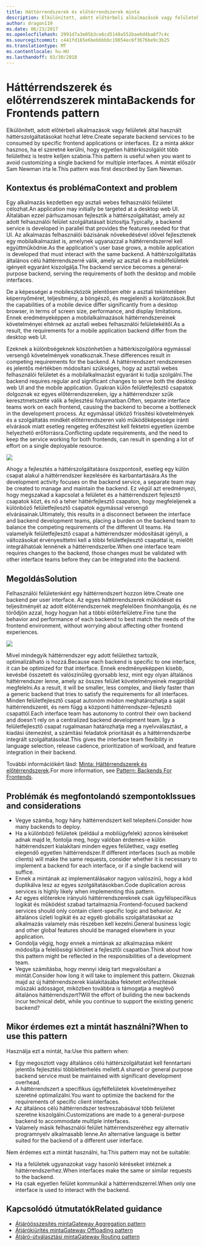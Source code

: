 ```yaml
---
title: Háttérrendszerek és előtérrendszerek minta
description: Elkülönített, adott előtérbeli alkalmazások vagy felületek által használt háttérszolgáltatásokat hozhat létre.
author: dragon119
ms.date: 06/23/2017
ms.openlocfilehash: 2991d7a3e05b3ce6cd5148a552bae6d4ba8f7c4c
ms.sourcegitcommit: c441fd165e6bebbbbbc19854ec6f3676be9c3b25
ms.translationtype: MT
ms.contentlocale: hu-HU
ms.lasthandoff: 03/30/2018
---
```

# <a name="backends-for-frontends-pattern"></a><span data-ttu-id="cb7ee-103">Háttérrendszerek és előtérrendszerek minta</span><span class="sxs-lookup"><span data-stu-id="cb7ee-103">Backends for Frontends pattern</span></span>

<span data-ttu-id="cb7ee-104">Elkülönített, adott előtérbeli alkalmazások vagy felületek által használt háttérszolgáltatásokat hozhat létre.</span><span class="sxs-lookup"><span data-stu-id="cb7ee-104">Create separate backend services to be consumed by specific frontend applications or interfaces.</span></span> <span data-ttu-id="cb7ee-105">Ez a minta akkor hasznos, ha el szeretné kerülni, hogy egyetlen háttérkiszolgálót több felülethez is testre kelljen szabnia.</span><span class="sxs-lookup"><span data-stu-id="cb7ee-105">This pattern is useful when you want to avoid customizing a single backend for multiple interfaces.</span></span> <span data-ttu-id="cb7ee-106">A mintát először Sam Newman írta le.</span><span class="sxs-lookup"><span data-stu-id="cb7ee-106">This pattern was first described by Sam Newman.</span></span>

## <a name="context-and-problem"></a><span data-ttu-id="cb7ee-107">Kontextus és probléma</span><span class="sxs-lookup"><span data-stu-id="cb7ee-107">Context and problem</span></span>

<span data-ttu-id="cb7ee-108">Egy alkalmazás kezdetben egy asztali webes felhasználói felületet célozhat.</span><span class="sxs-lookup"><span data-stu-id="cb7ee-108">An application may initially be targeted at a desktop web UI.</span></span> <span data-ttu-id="cb7ee-109">Általában ezzel párhuzamosan fejlesztik a háttérszolgáltatást, amely az adott felhasználói felület szolgáltatásait biztosítja.</span><span class="sxs-lookup"><span data-stu-id="cb7ee-109">Typically, a backend service is developed in parallel that provides the features needed for that UI.</span></span> <span data-ttu-id="cb7ee-110">Az alkalmazás felhasználói bázisának növekedésével idővel fejlesztenek egy mobilalkalmazást is, amelynek ugyanazzal a háttérrendszerrel kell együttműködnie.</span><span class="sxs-lookup"><span data-stu-id="cb7ee-110">As the application's user base grows, a mobile application is developed that must interact with the same backend.</span></span> <span data-ttu-id="cb7ee-111">A háttérszolgáltatás általános célú háttérrendszerré válik, amely az asztali és a mobilfelületek igényeit egyaránt kiszolgálja.</span><span class="sxs-lookup"><span data-stu-id="cb7ee-111">The backend service becomes a general-purpose backend, serving the requirements of both the desktop and mobile interfaces.</span></span>

<span data-ttu-id="cb7ee-112">De a képességei a mobileszközök jelentősen eltér a asztali tekintetében képernyőméret, teljesítmény, a böngésző, és megjeleníti a korlátozások.</span><span class="sxs-lookup"><span data-stu-id="cb7ee-112">But the capabilities of a mobile device differ significantly from a desktop browser, in terms of screen size, performance, and display limitations.</span></span> <span data-ttu-id="cb7ee-113">Ennek eredményeképpen a mobilalkalmazások háttérrendszereinek követelményei eltérnek az asztali webes felhasználói felületekéitől.</span><span class="sxs-lookup"><span data-stu-id="cb7ee-113">As a result, the requirements for a mobile application backend differ from the desktop web UI.</span></span> 

<span data-ttu-id="cb7ee-114">Ezeknek a különbségeknek köszönhetően a háttérkiszolgálóra egymással versengő követelmények vonatkoznak.</span><span class="sxs-lookup"><span data-stu-id="cb7ee-114">These differences result in competing requirements for the backend.</span></span> <span data-ttu-id="cb7ee-115">A háttérrendszert rendszeresen és jelentős mértékben módosítani szükséges, hogy az asztali webes felhasználói felületet és a mobilalkalmazást egyaránt ki tudja szolgálni.</span><span class="sxs-lookup"><span data-stu-id="cb7ee-115">The backend requires regular and significant changes to serve both the desktop web UI and the mobile application.</span></span> <span data-ttu-id="cb7ee-116">Gyakran külön felületfejlesztő csapatok dolgoznak ez egyes előtérrendszereken, így a háttérrendszer szűk keresztmetszetté válik a fejlesztési folyamatban.</span><span class="sxs-lookup"><span data-stu-id="cb7ee-116">Often, separate interface teams work on each frontend, causing the backend to become a bottleneck in the development process.</span></span> <span data-ttu-id="cb7ee-117">Az egymással ütköző frissítési követelmények és a szolgáltatás mindkét előtérrendszeren való működőképessége iránti elvárások miatt esetleg rengeteg erőfeszítést kell fektetni egyetlen üzembe helyezhető erőforrásra.</span><span class="sxs-lookup"><span data-stu-id="cb7ee-117">Conflicting update requirements, and the need to keep the service working for both frontends, can result in spending a lot of effort on a single deployable resource.</span></span>

![](./_images/backend-for-frontend.png) 

<span data-ttu-id="cb7ee-118">Ahogy a fejlesztés a háttérszolgáltatásra összpontosít, esetleg egy külön csapat alakul a háttérrendszer kezelésére és karbantartására.</span><span class="sxs-lookup"><span data-stu-id="cb7ee-118">As the development activity focuses on the backend service, a separate team may be created to manage and maintain the backend.</span></span> <span data-ttu-id="cb7ee-119">Ez végül azt eredményezi, hogy megszakad a kapcsolat a felületet és a háttérrendszert fejlesztő csapatok közt, és nő a teher háttérfejlesztő csapaton, hogy megfeleljenek a különböző felületfejlesztő csapatok egymással versengő elvárásainak.</span><span class="sxs-lookup"><span data-stu-id="cb7ee-119">Ultimately, this results in a disconnect between the interface and backend development teams, placing a burden on the backend team to balance the competing requirements of the different UI teams.</span></span> <span data-ttu-id="cb7ee-120">Ha valamelyik felületfejlesztő csapat a háttérrendszer módosítását igényli, a változásokat érvényesíttetni kell a többi felületfejlesztő csapattal is, mielőtt integrálhatóak lennének a háttérrendszerbe.</span><span class="sxs-lookup"><span data-stu-id="cb7ee-120">When one interface team requires changes to the backend, those changes must be validated with other interface teams before they can be integrated into the backend.</span></span> 

## <a name="solution"></a><span data-ttu-id="cb7ee-121">Megoldás</span><span class="sxs-lookup"><span data-stu-id="cb7ee-121">Solution</span></span>

<span data-ttu-id="cb7ee-122">Felhasználói felületenként egy háttérrendszert hozzon létre.</span><span class="sxs-lookup"><span data-stu-id="cb7ee-122">Create one backend per user interface.</span></span> <span data-ttu-id="cb7ee-123">Az egyes háttérrendszerek működését és teljesítményét az adott előtérrendszernek megfelelően finomhangolja, és ne törődjön azzal, hogy hogyan hat a többi előtérfelületre.</span><span class="sxs-lookup"><span data-stu-id="cb7ee-123">Fine tune the behavior and performance of each backend to best match the needs of the frontend environment, without worrying about affecting other frontend experiences.</span></span>

![](./_images/backend-for-frontend-example.png) 

<span data-ttu-id="cb7ee-124">Mivel mindegyik háttérrendszer egy adott felülethez tartozik, optimalizálható is hozzá.</span><span class="sxs-lookup"><span data-stu-id="cb7ee-124">Because each backend is specific to one interface, it can be optimized for that interface.</span></span> <span data-ttu-id="cb7ee-125">Ennek eredményeképpen kisebb, kevésbé összetett és valószínűleg gyorsabb lesz, mint egy olyan általános háttérrendszer lenne, amely az összes felület követelményeinek megpróbál megfelelni.</span><span class="sxs-lookup"><span data-stu-id="cb7ee-125">As a result, it will be smaller, less complex, and likely faster than a generic backend that tries to satisfy the requirements for all interfaces.</span></span> <span data-ttu-id="cb7ee-126">Minden felületfejlesztő csapat autonóm módon meghatározhatja a saját háttérrendszerét, és nem függ a központi háttérrendszer-fejlesztő csapattól.</span><span class="sxs-lookup"><span data-stu-id="cb7ee-126">Each interface team has autonomy to control their own backend and doesn't rely on a centralized backend development team.</span></span> <span data-ttu-id="cb7ee-127">Így a felületfejlesztő csapat rugalmasan határozhatja meg a nyelvválasztást, a kiadási ütemezést, a számítási feladatok prioritását és a háttérrendszerbe integrált szolgáltatásokat.</span><span class="sxs-lookup"><span data-stu-id="cb7ee-127">This gives the interface team flexibility in language selection, release cadence, prioritization of workload, and feature integration in their backend.</span></span>

<span data-ttu-id="cb7ee-128">További információkért lásd: [Minta: Háttérrendszerek és előtérrendszerek](http://samnewman.io/patterns/architectural/bff/).</span><span class="sxs-lookup"><span data-stu-id="cb7ee-128">For more information, see [Pattern: Backends For Frontends](http://samnewman.io/patterns/architectural/bff/).</span></span>

## <a name="issues-and-considerations"></a><span data-ttu-id="cb7ee-129">Problémák és megfontolandó szempontok</span><span class="sxs-lookup"><span data-stu-id="cb7ee-129">Issues and considerations</span></span>

- <span data-ttu-id="cb7ee-130">Vegye számba, hogy hány háttérrendszert kell telepíteni.</span><span class="sxs-lookup"><span data-stu-id="cb7ee-130">Consider how many backends to deploy.</span></span>
- <span data-ttu-id="cb7ee-131">Ha a különböző felületek (például a mobilügyfelek) azonos kéréseket adnak majd le, fontolja meg, hogy valóban érdemes-e külön háttérrendszert kialakítani minden egyes felülethez, vagy esetleg elegendő egyetlen háttérrendszer.</span><span class="sxs-lookup"><span data-stu-id="cb7ee-131">If different interfaces (such as mobile clients) will make the same requests, consider whether it is necessary to implement a backend for each interface, or if a single backend will suffice.</span></span>
- <span data-ttu-id="cb7ee-132">Ennek a mintának az implementálásakor nagyon valószínű, hogy a kód duplikálva lesz az egyes szolgáltatásokban.</span><span class="sxs-lookup"><span data-stu-id="cb7ee-132">Code duplication across services is highly likely when implementing this pattern.</span></span>
- <span data-ttu-id="cb7ee-133">Az egyes előterekre irányuló háttérrendszereknek csak ügyfélspecifikus logikát és működést szabad tartalmaznia.</span><span class="sxs-lookup"><span data-stu-id="cb7ee-133">Frontend-focused backend services should only contain client-specific logic and behavior.</span></span> <span data-ttu-id="cb7ee-134">Az általános üzleti logikát és az egyéb globális szolgáltatásokat az alkalmazás valamely más részében kell kezelni.</span><span class="sxs-lookup"><span data-stu-id="cb7ee-134">General business logic and other global features should be managed elsewhere in your application.</span></span>
- <span data-ttu-id="cb7ee-135">Gondolja végig, hogy ennek a mintának az alkalmazása miként módosítja a felelősségi köröket a fejlesztői csapatban.</span><span class="sxs-lookup"><span data-stu-id="cb7ee-135">Think about how this pattern might be reflected in the responsibilities of a development team.</span></span>
- <span data-ttu-id="cb7ee-136">Vegye számításba, hogy mennyi ideig tart megvalósítani a mintát.</span><span class="sxs-lookup"><span data-stu-id="cb7ee-136">Consider how long it will take to implement this pattern.</span></span> <span data-ttu-id="cb7ee-137">Okoznak majd az új háttérrendszerek kialakításába fektetett erőfeszítések műszaki adósságot, miközben továbbra is támogatja a meglévő általános háttérrendszert?</span><span class="sxs-lookup"><span data-stu-id="cb7ee-137">Will the effort of building the new backends incur technical debt, while you continue to support the existing generic backend?</span></span>

## <a name="when-to-use-this-pattern"></a><span data-ttu-id="cb7ee-138">Mikor érdemes ezt a mintát használni?</span><span class="sxs-lookup"><span data-stu-id="cb7ee-138">When to use this pattern</span></span>

<span data-ttu-id="cb7ee-139">Használja ezt a mintát, ha:</span><span class="sxs-lookup"><span data-stu-id="cb7ee-139">Use this pattern when:</span></span>

- <span data-ttu-id="cb7ee-140">Egy megosztott vagy általános célú háttérszolgáltatást kell fenntartani jelentős fejlesztési többletterhelés mellett.</span><span class="sxs-lookup"><span data-stu-id="cb7ee-140">A shared or general purpose backend service must be maintained with significant development overhead.</span></span>
- <span data-ttu-id="cb7ee-141">A háttérrendszert a specifikus ügyfélfelületek követelményeihez szeretné optimalizálni.</span><span class="sxs-lookup"><span data-stu-id="cb7ee-141">You want to optimize the backend for the requirements of specific client interfaces.</span></span>
- <span data-ttu-id="cb7ee-142">Az általános célú háttérrendszer testreszabásával több felületet szeretne kiszolgálni.</span><span class="sxs-lookup"><span data-stu-id="cb7ee-142">Customizations are made to a general-purpose backend to accommodate multiple interfaces.</span></span>
- <span data-ttu-id="cb7ee-143">Valamely másik felhasználói felület háttérrendszeréhez egy alternatív programnyelv alkalmasabb lenne.</span><span class="sxs-lookup"><span data-stu-id="cb7ee-143">An alternative language is better suited for the backend of a different user interface.</span></span>

<span data-ttu-id="cb7ee-144">Nem érdemes ezt a mintát használni, ha:</span><span class="sxs-lookup"><span data-stu-id="cb7ee-144">This pattern may not be suitable:</span></span>

- <span data-ttu-id="cb7ee-145">Ha a felületek ugyanazokat vagy hasonló kéréseket intéznek a háttérrendszerhez.</span><span class="sxs-lookup"><span data-stu-id="cb7ee-145">When interfaces make the same or similar requests to the backend.</span></span>
- <span data-ttu-id="cb7ee-146">Ha csak egyetlen felület kommunikál a háttérrendszerrel.</span><span class="sxs-lookup"><span data-stu-id="cb7ee-146">When only one interface is used to interact with the backend.</span></span>

## <a name="related-guidance"></a><span data-ttu-id="cb7ee-147">Kapcsolódó útmutatók</span><span class="sxs-lookup"><span data-stu-id="cb7ee-147">Related guidance</span></span>

- [<span data-ttu-id="cb7ee-148">Átjáróösszesítés minta</span><span class="sxs-lookup"><span data-stu-id="cb7ee-148">Gateway Aggregation pattern</span></span>](./gateway-aggregation.md)
- [<span data-ttu-id="cb7ee-149">Átjárókiürítés minta</span><span class="sxs-lookup"><span data-stu-id="cb7ee-149">Gateway Offloading pattern</span></span>](./gateway-offloading.md)
- [<span data-ttu-id="cb7ee-150">Átjáró-útválasztási minta</span><span class="sxs-lookup"><span data-stu-id="cb7ee-150">Gateway Routing pattern</span></span>](./gateway-routing.md)


